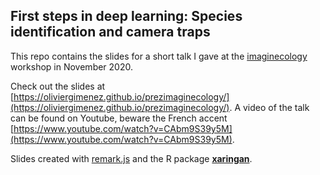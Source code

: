 ## First steps in deep learning: Species identification and camera traps

This repo contains the slides for a short talk I gave at the [imaginecology](https://imaginecology.sciencesconf.org/) workshop in November 2020.

Check out the slides at [https://oliviergimenez.github.io/prezimaginecology/](https://oliviergimenez.github.io/prezimaginecology/). A video of the talk can be found on Youtube, beware the French accent [https://www.youtube.com/watch?v=CAbm9S39y5M](https://www.youtube.com/watch?v=CAbm9S39y5M). 

Slides created with [remark.js](http://remarkjs.com/) and the R package [**xaringan**](https://github.com/yihui/xaringan).
